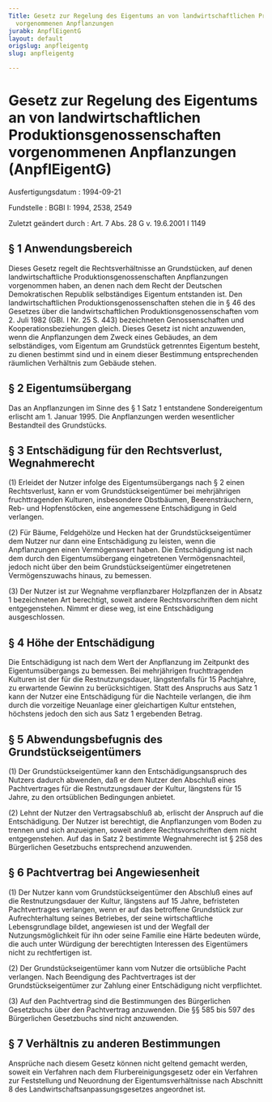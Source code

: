 ```yaml
---
Title: Gesetz zur Regelung des Eigentums an von landwirtschaftlichen Produktionsgenossenschaften
  vorgenommenen Anpflanzungen
jurabk: AnpflEigentG
layout: default
origslug: anpfleigentg
slug: anpfleigentg

---
```


# Gesetz zur Regelung des Eigentums an von landwirtschaftlichen Produktionsgenossenschaften vorgenommenen Anpflanzungen (AnpflEigentG)

Ausfertigungsdatum
:   1994-09-21

Fundstelle
:   BGBl I: 1994, 2538, 2549

Zuletzt geändert durch
:   Art. 7 Abs. 28 G v. 19.6.2001 I 1149


## § 1 Anwendungsbereich

Dieses Gesetz regelt die Rechtsverhältnisse an Grundstücken, auf denen landwirtschaftliche Produktionsgenossenschaften Anpflanzungen vorgenommen haben, an denen nach dem Recht der Deutschen Demokratischen Republik selbständiges Eigentum entstanden ist. Den landwirtschaftlichen Produktionsgenossenschaften stehen die in § 46 des Gesetzes über die landwirtschaftlichen Produktionsgenossenschaften vom 2. Juli 1982 (GBl. I Nr. 25 S. 443) bezeichneten Genossenschaften und Kooperationsbeziehungen gleich. Dieses Gesetz ist nicht anzuwenden, wenn die Anpflanzungen dem Zweck eines Gebäudes, an dem selbständiges, vom Eigentum am Grundstück getrenntes Eigentum besteht, zu dienen bestimmt sind und in einem dieser Bestimmung entsprechenden räumlichen Verhältnis zum Gebäude stehen.


## § 2 Eigentumsübergang

Das an Anpflanzungen im Sinne des § 1 Satz 1 entstandene Sondereigentum erlischt am 1. Januar 1995. Die Anpflanzungen werden wesentlicher Bestandteil des Grundstücks.


## § 3 Entschädigung für den Rechtsverlust, Wegnahmerecht

(1) Erleidet der Nutzer infolge des Eigentumsübergangs nach § 2 einen Rechtsverlust, kann er vom Grundstückseigentümer bei mehrjährigen fruchttragenden Kulturen, insbesondere Obstbäumen, Beerensträuchern, Reb- und Hopfenstöcken, eine angemessene Entschädigung in Geld verlangen.

(2) Für Bäume, Feldgehölze und Hecken hat der Grundstückseigentümer dem Nutzer nur dann eine Entschädigung zu leisten, wenn die Anpflanzungen einen Vermögenswert haben. Die Entschädigung ist nach dem durch den Eigentumsübergang eingetretenen Vermögensnachteil, jedoch nicht über den beim Grundstückseigentümer eingetretenen Vermögenszuwachs hinaus, zu bemessen.

(3) Der Nutzer ist zur Wegnahme verpflanzbarer Holzpflanzen der in Absatz 1 bezeichneten Art berechtigt, soweit andere Rechtsvorschriften dem nicht entgegenstehen. Nimmt er diese weg, ist eine Entschädigung ausgeschlossen.


## § 4 Höhe der Entschädigung

Die Entschädigung ist nach dem Wert der Anpflanzung im Zeitpunkt des Eigentumsübergangs zu bemessen. Bei mehrjährigen fruchttragenden Kulturen ist der für die Restnutzungsdauer, längstenfalls für 15 Pachtjahre, zu erwartende Gewinn zu berücksichtigen. Statt des Anspruchs aus Satz 1 kann der Nutzer eine Entschädigung für die Nachteile verlangen, die ihm durch die vorzeitige Neuanlage einer gleichartigen Kultur entstehen, höchstens jedoch den sich aus Satz 1 ergebenden Betrag.


## § 5 Abwendungsbefugnis des Grundstückseigentümers

(1) Der Grundstückseigentümer kann den Entschädigungsanspruch des Nutzers dadurch abwenden, daß er dem Nutzer den Abschluß eines Pachtvertrages für die Restnutzungsdauer der Kultur, längstens für 15 Jahre, zu den ortsüblichen Bedingungen anbietet.

(2) Lehnt der Nutzer den Vertragsabschluß ab, erlischt der Anspruch auf die Entschädigung. Der Nutzer ist berechtigt, die Anpflanzungen vom Boden zu trennen und sich anzueignen, soweit andere Rechtsvorschriften dem nicht entgegenstehen. Auf das in Satz 2 bestimmte Wegnahmerecht ist § 258 des Bürgerlichen Gesetzbuchs entsprechend anzuwenden.


## § 6 Pachtvertrag bei Angewiesenheit

(1) Der Nutzer kann vom Grundstückseigentümer den Abschluß eines auf die Restnutzungsdauer der Kultur, längstens auf 15 Jahre, befristeten Pachtvertrages verlangen, wenn er auf das betroffene Grundstück zur Aufrechterhaltung seines Betriebes, der seine wirtschaftliche Lebensgrundlage bildet, angewiesen ist und der Wegfall der Nutzungsmöglichkeit für ihn oder seine Familie eine Härte bedeuten würde, die auch unter Würdigung der berechtigten Interessen des Eigentümers nicht zu rechtfertigen ist.

(2) Der Grundstückseigentümer kann vom Nutzer die ortsübliche Pacht verlangen. Nach Beendigung des Pachtvertrages ist der Grundstückseigentümer zur Zahlung einer Entschädigung nicht verpflichtet.

(3) Auf den Pachtvertrag sind die Bestimmungen des Bürgerlichen Gesetzbuchs über den Pachtvertrag anzuwenden. Die §§ 585 bis 597 des Bürgerlichen Gesetzbuchs sind nicht anzuwenden.


## § 7 Verhältnis zu anderen Bestimmungen

Ansprüche nach diesem Gesetz können nicht geltend gemacht werden, soweit ein Verfahren nach dem Flurbereinigungsgesetz oder ein Verfahren zur Feststellung und Neuordnung der Eigentumsverhältnisse nach Abschnitt 8 des Landwirtschaftsanpassungsgesetzes angeordnet ist.

